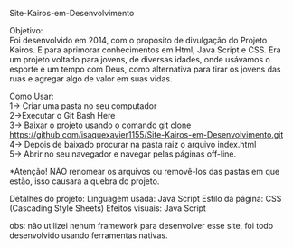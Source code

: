 Site-Kairos-em-Desenvolvimento

Objetivo:<BR>
Foi desenvolvido em 2014, com o proposito de divulgação do Projeto Kairos. E para aprimorar conhecimentos em Html, Java Script e CSS.
Era um projeto voltado para jovens, de diversas idades, onde usávamos o esporte e um tempo com Deus,
 como alternativa para tirar os jovens das ruas e agregar algo de valor em suas vidas.

Como Usar: 
<BR>
1-> Criar uma pasta no seu computador <BR>
2->Executar o Git Bash Here<BR>
3->  Baixar o projeto usando o comando git clone https://github.com/isaquexavier1155/Site-Kairos-em-Desenvolvimento.git<BR>
4-> Depois de baixado procurar na pasta raiz o arquivo index.html<BR>
5-> Abrir no seu navegador e navegar pelas páginas off-line.<BR>

*Atenção! 
NÃO renomear os arquivos ou removê-los das pastas em que estão, isso causara a quebra do projeto.

Detalhes do projeto:
Linguagem usada: Java Script
Estilo da página: CSS (Cascading Style Sheets)
Efeitos visuais: Java Script

obs: não utilizei nehum framework para desenvolver esse site, foi todo desenvolvido usando ferramentas nativas.


